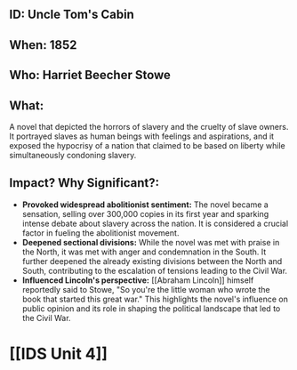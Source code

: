 ## ID: Uncle Tom's Cabin
## When: 1852
## Who: Harriet Beecher Stowe
## What:
A novel that depicted the horrors of slavery and the cruelty of slave owners. It portrayed slaves as human beings with feelings and aspirations, and it exposed the hypocrisy of a nation that claimed to be based on liberty while simultaneously condoning slavery.
## Impact? Why Significant?:
- **Provoked widespread abolitionist sentiment:** The novel became a sensation, selling over 300,000 copies in its first year and sparking intense debate about slavery across the nation. It is considered a crucial factor in fueling the abolitionist movement.
- **Deepened sectional divisions:** While the novel was met with praise in the North, it was met with anger and condemnation in the South. It further deepened the already existing divisions between the North and South, contributing to the escalation of tensions leading to the Civil War.
- **Influenced Lincoln's perspective:** [[Abraham Lincoln]] himself reportedly said to Stowe, "So you're the little woman who wrote the book that started this great war." This highlights the novel's influence on public opinion and its role in shaping the political landscape that led to the Civil War. 

# [[IDS Unit 4]]